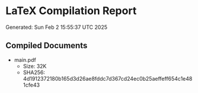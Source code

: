 # LaTeX Compilation Report
Generated: Sun Feb  2 15:55:37 UTC 2025
## Compiled Documents
- main.pdf
  - Size: 32K
  - SHA256: 4d1912372180b165d3d26ae8fddc7d367cd24ec0b25aeffeff654c1e481cfe43
